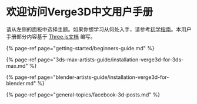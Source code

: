# 欢迎访问Verge3D中文用户手册

请从左侧的面板中选择主题。如果你想学习从何处入手，请参考[初学指南](getting-started/beginners-guide.md)。本用户手册部分内容基于 [Three.js文档](https://threejs.org/docs) 编写。

{% page-ref page="getting-started/beginners-guide.md" %}

{% page-ref page="3ds-max-artists-guide/installation-verge3d-for-3ds-max.md" %}

{% page-ref page="blender-artists-guide/installation-verge3d-for-blender.md" %}

{% page-ref page="general-topics/facebook-3d-posts.md" %}

